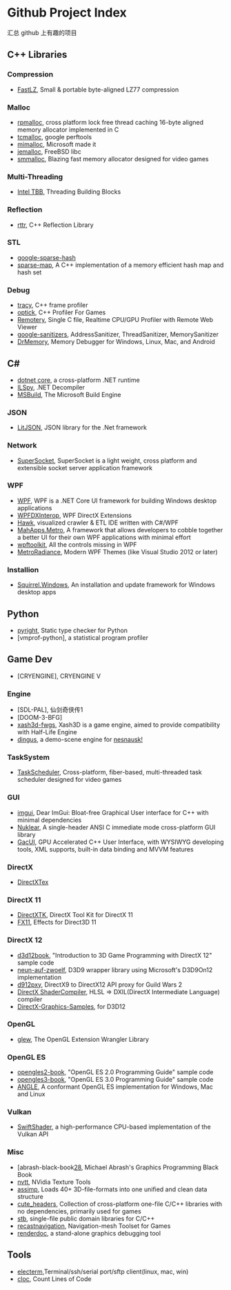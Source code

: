 # Github Project Index

汇总 github 上有趣的项目


## C++ Libraries

### Compression

 * [FastLZ][10], Small & portable byte-aligned LZ77 compression

### Malloc

 * [rpmalloc][2], cross platform lock free thread caching 16-byte aligned memory allocator implemented in C
 * [tcmalloc][3], google perftools
 * [mimalloc][4], Microsoft made it
 * [jemalloc][5], FreeBSD libc
 * [smmalloc][12], Blazing fast memory allocator designed for video games

### Multi-Threading

 * [Intel TBB][45], Threading Building Blocks

### Reflection

 * [rttr][11], C++ Reflection Library

### STL

 * [google-sparse-hash][8]
 * [sparse-map][9], A C++ implementation of a memory efficient hash map and hash set

### Debug

 * [tracy][1], C++ frame profiler
 * [optick][6], C++ Profiler For Games
 * [Remotery][46], Single C file, Realtime CPU/GPU Profiler with Remote Web Viewer
 * [google-sanitizers][23], AddressSanitizer, ThreadSanitizer, MemorySanitizer
 * [DrMemory][51], Memory Debugger for Windows, Linux, Mac, and Android


## C#

 * [dotnet core][60], a cross-platform .NET runtime
 * [ILSpy][27], .NET Decompiler
 * [MSBuild][37], The Microsoft Build Engine

### JSON

 * [LitJSON][22], JSON library for the .Net framework

### Network

 * [SuperSocket][41], SuperSocket is a light weight, cross platform and extensible socket server application framework

### WPF

 * [WPF][14], WPF is a .NET Core UI framework for building Windows desktop applications
 * [WPFDXInterop][13], WPF DirectX Extensions
 * [Hawk][26], visualized crawler & ETL IDE written with C#/WPF
 * [MahApps.Metro][43], A framework that allows developers to cobble together a better UI for their own WPF applications with minimal effort
 * [wpftoolkit][44], All the controls missing in WPF
 * [MetroRadiance][50], Modern WPF Themes (like Visual Studio 2012 or later)

### Installion

 * [Squirrel.Windows][59], An installation and update framework for Windows desktop apps


## Python

 * [pyright][21], Static type checker for Python
 * [vmprof-python], a statistical program profiler


## Game Dev

 * [CRYENGINE], CRYENGINE V

### Engine

 * [SDL-PAL], 仙剑奇侠传1
 * [DOOM-3-BFG]
 * [xash3d-fwgs][29], Xash3D is a game engine, aimed to provide compatibility with Half-Life Engine
 * [dingus][33], a demo-scene engine for [nesnausk!][34]

### TaskSystem

 * [TaskScheduler][52], Cross-platform, fiber-based, multi-threaded task scheduler designed for video games

### GUI

 * [imgui][53], Dear ImGui: Bloat-free Graphical User interface for C++ with minimal dependencies
 * [Nuklear][36], A single-header ANSI C immediate mode cross-platform GUI library
 * [GacUI][49], GPU Accelerated C++ User Interface, with WYSIWYG developing tools, XML supports, built-in data binding and MVVM features

### DirectX

 * [DirectXTex][56]

### DirectX 11

 * [DirectXTK][57], DirectX Tool Kit for DirectX 11
 * [FX11][58], Effects for Direct3D 11

### DirectX 12

 * [d3d12book][16], "Introduction to 3D Game Programming with DirectX 12" sample code
 * [neun-auf-zwoelf][19], D3D9 wrapper library using Microsoft's D3D9On12 implementation
 * [d912pxy][20], DirectX9 to DirectX12 API proxy for Guild Wars 2
 * [DirectX ShaderCompiler][35], HLSL => DXIL(DirectX Intermediate Language) compiler
 * [DirectX-Graphics-Samples][55], for D3D12

### OpenGL

 * [glew][47], The OpenGL Extension Wrangler Library

### OpenGL ES

 * [opengles2-book][18], "OpenGL ES 2.0 Programming Guide" sample code
 * [opengles3-book][17], "OpenGL ES 3.0 Programming Guide" sample code
 * [ANGLE][32], A conformant OpenGL ES implementation for Windows, Mac and Linux

### Vulkan

 * [SwiftShader][31], a high-performance CPU-based implementation of the Vulkan API

### Misc

 * [abrash-black-book[28], Michael Abrash's Graphics Programming Black Book
 * [nvtt][15], NVidia Texture Tools
 * [assimp][38], Loads 40+ 3D-file-formats into one unified and clean data structure
 * [cute_headers][39], Collection of cross-platform one-file C/C++ libraries with no dependencies, primarily used for games
 * [stb][62], single-file public domain libraries for C/C++
 * [recastnavigation][54], Navigation-mesh Toolset for Games
 * [renderdoc][61], a stand-alone graphics debugging tool


## Tools

 * [electerm][7],Terminal/ssh/serial port/sftp client(linux, mac, win)
 * [cloc][25], Count Lines of Code


[1]:https://github.com/wolfpld/tracy
[2]:https://github.com/mjansson/rpmalloc
[3]:https://github.com/gperftools/gperftools
[4]:https://github.com/microsoft/mimalloc
[5]:http://jemalloc.net/
[6]:https://github.com/bombomby/optick
[7]:https://github.com/electerm/electerm
[8]:https://github.com/sparsehash/sparsehash
[9]:https://github.com/Tessil/sparse-map
[10]:https://github.com/ariya/FastLZ
[11]:https://github.com/rttrorg/rttr
[12]:https://github.com/SergeyMakeev/smmalloc
[13]:https://github.com/microsoft/WPFDXInterop
[14]:https://github.com/dotnet/wpf
[15]:https://github.com/castano/nvidia-texture-tools
[16]:https://github.com/d3dcoder/d3d12book
[17]:https://github.com/danginsburg/opengles3-book
[18]:https://github.com/danginsburg/opengles-book-samples
[19]:https://github.com/Joshua-Ashton/neun-auf-zwoelf
[20]:https://github.com/megai2/d912pxy
[21]:https://github.com/microsoft/pyright
[22]:https://github.com/LitJSON/litjson
[23]:https://github.com/google/sanitizers
[24]:https://github.com/vmprof/vmprof-python
[25]:https://github.com/AlDanial/cloc
[26]:https://github.com/ferventdesert/Hawk
[27]:https://github.com/icsharpcode/ILSpy
[28]:https://github.com/jagregory/abrash-black-book
[29]:https://github.com/FWGS/xash3d-fwgs
[30]:[https://github.com/id-Software/DOOM-3-BFG]
[31]:https://github.com/google/swiftshader
[32]:https://github.com/google/angle
[33]:https://github.com/aras-p/dingus
[34]:http://www.nesnausk.org/
[35]:https://github.com/microsoft/DirectXShaderCompiler
[36]:https://github.com/Immediate-Mode-UI/Nuklear
[37]:https://github.com/dotnet/msbuild
[38]:https://github.com/assimp/assimp
[39]:https://github.com/RandyGaul/cute_headers
[40]:https://github.com/sdlpal/sdlpal
[41]:https://github.com/kerryjiang/SuperSocket
[42]:https://github.com/Dirkster99/AvalonDock
[43]:https://github.com/MahApps/MahApps.Metro
[44]:https://github.com/xceedsoftware/wpftoolkit
[45]:https://github.com/oneapi-src/oneTBB
[46]:https://github.com/Celtoys/Remotery
[47]:https://github.com/nigels-com/glew
[48]:https://github.com/CRYTEK/CRYENGINE
[49]:https://github.com/vczh-libraries/GacUI
[50]:https://github.com/Grabacr07/MetroRadiance
[51]:https://github.com/DynamoRIO/drmemory
[52]:https://github.com/SergeyMakeev/TaskScheduler
[53]:https://github.com/ocornut/imgui
[54]:https://github.com/recastnavigation/recastnavigation
[55]:https://github.com/microsoft/DirectX-Graphics-Samples
[56]:https://github.com/microsoft/DirectXTex
[57]:https://github.com/microsoft/DirectXTK
[58]:https://github.com/microsoft/FX11
[59]:https://github.com/Squirrel/Squirrel.Windows
[60]:https://github.com/dotnet/runtime
[61]:https://github.com/baldurk/renderdoc
[62]:https://github.com/nothings/stb
